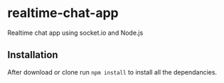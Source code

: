 # realtime-chat-app
Realtime chat app using socket.io and Node.js

## Installation 
After download or clone run `npm install` to install all the dependancies.



